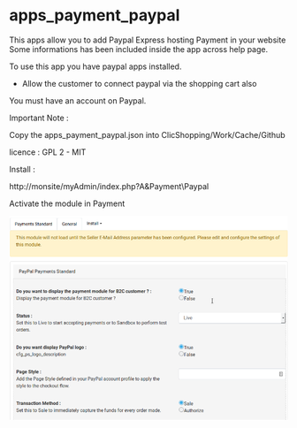 # apps_payment_paypal

This apps allow you to add Paypal Express hosting Payment in your website
Some informations has been included inside the app across help page.

To use this app you have paypal apps installed.

- Allow the customer to connect paypal via the shopping cart also

You must have an account on Paypal.

Important Note :

Copy the apps_payment_paypal.json into ClicShopping/Work/Cache/Github

licence  : GPL 2 - MIT

Install :

http://monsite/myAdmin/index.php?A&Payment\Paypal

Activate the module in Payment

![paypal](https://github.com/ClicShoppingOfficialModulesV3/apps_payment_paypal/blob/master/ModuleInfosJson/paypal.png)
